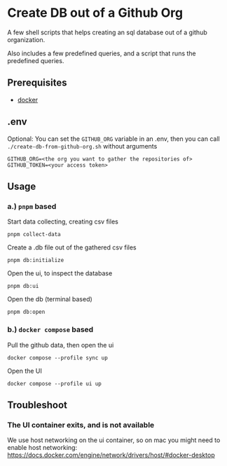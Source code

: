 # Create DB out of a Github Org 

A few shell scripts that helps creating an sql database out of a github organization. 

Also includes a few predefined queries, and a script that runs the predefined queries.

## Prerequisites 
- [docker](https://www.docker.com/get-started/)

## .env
Optional:
You can set the `GITHUB_ORG` variable in an .env, then you can call `./create-db-from-github-org.sh` without arguments

```
GITHUB_ORG=<the org you want to gather the repositories of>
GITHUB_TOKEN=<your access token>
```
## Usage 
### a.) `pnpm` based

Start data collecting, creating csv files
```
pnpm collect-data 
```
Create a .db file out of the gathered csv files
```
pnpm db:initialize
```

Open the ui, to inspect the database
```
pnpm db:ui
```

Open the db (terminal based)
```
pnpm db:open
```

### b.) `docker compose` based

Pull the github data, then open the ui
```
docker compose --profile sync up 
```

Open the UI
```
docker compose --profile ui up
```



## Troubleshoot

### The UI container exits, and is not available
We use host networking on the ui container, so on mac you might need to enable host networking: https://docs.docker.com/engine/network/drivers/host/#docker-desktop




